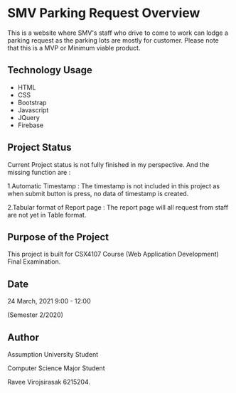 # SMV Parking Request Overview

This is a website where SMV's staff who drive to come to work can lodge a parking request as the parking lots are mostly for customer. Please note that this is a MVP or Minimum viable product.

## Technology Usage
* HTML
* CSS
* Bootstrap
* Javascript
* JQuery
* Firebase

## Project Status

Current Project status is not fully finished in my perspective. And the missing function are :

1.Automatic Timestamp : The timestamp is not included in this project as when submit button is press, no data of timestamp is created.

2.Tabular format of Report page : The report page will all request from staff are not yet in Table format.


## Purpose of the Project
This project is built for CSX4107 Course (Web Application Development) Final Examination.

## Date
24 March, 2021
9:00 - 12:00

(Semester 2/2020)

## Author
Assumption University Student

Computer Science Major Student

Ravee Virojsirasak 6215204.